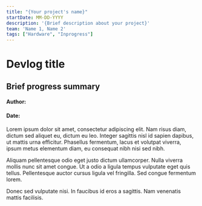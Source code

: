 ```yaml
---
title: "{Your project's name}"
startDate: MM-DD-YYYY
description: '{Brief description about your project}'
team: 'Name 1, Name 2'
tags: ["Hardware", "Inprogress"] 
---
```


# Devlog title
## Brief progress summary
#### Author:
#### Date:


Lorem ipsum dolor sit amet, consectetur adipiscing elit. Nam risus diam, dictum sed aliquet eu, dictum eu leo. Integer sagittis nisl id sapien dapibus, ut mattis urna efficitur. Phasellus fermentum, lacus et volutpat viverra, ipsum metus elementum diam, eu consequat nibh nisi sed nibh. 

Aliquam pellentesque odio eget justo dictum ullamcorper. Nulla viverra mollis nunc sit amet congue. Ut a odio a ligula tempus vulputate eget quis tellus. Pellentesque auctor cursus ligula vel fringilla. Sed congue fermentum lorem. 

Donec sed vulputate nisi. In faucibus id eros a sagittis. Nam venenatis mattis facilisis. 
 